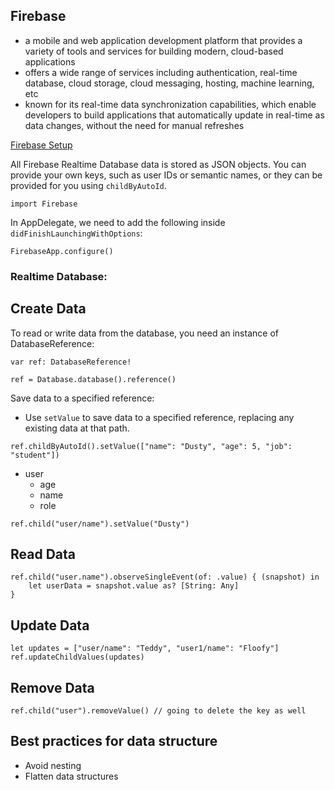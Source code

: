 ## Firebase

- a mobile and web application development platform that provides a variety of tools and services for building modern, cloud-based applications
- offers a wide range of services including authentication, real-time database, cloud storage, cloud messaging, hosting, machine learning, etc
- known for its real-time data synchronization capabilities, which enable developers to build applications that automatically update in real-time as data changes, without the need for manual refreshes


[Firebase Setup](https://firebase.google.com/docs/ios/setup)

All Firebase Realtime Database data is stored as JSON objects. You can provide your own keys, such as user IDs or semantic names, or they can be provided for you using `childByAutoId`.

```
import Firebase
```

In AppDelegate, we need to add the following inside `didFinishLaunchingWithOptions`:

```
FirebaseApp.configure()
```

### Realtime Database: 

## Create Data 

To read or write data from the database, you need an instance of DatabaseReference:

```
var ref: DatabaseReference!

ref = Database.database().reference()
```

Save data to a specified reference:
- Use `setValue` to save data to a specified reference, replacing any existing data at that path. 

```
ref.childByAutoId().setValue(["name": "Dusty", "age": 5, "job": "student"])
```

- user
   - age
   - name
   - role

```
ref.child("user/name").setValue("Dusty")
```

## Read Data 

```
ref.child("user.name").observeSingleEvent(of: .value) { (snapshot) in
    let userData = snapshot.value as? [String: Any]
}
```

## Update Data 

```
let updates = ["user/name": "Teddy", "user1/name": "Floofy"]
ref.updateChildValues(updates)
```

## Remove Data

```
ref.child("user").removeValue() // going to delete the key as well
```


## Best practices for data structure

- Avoid nesting
- Flatten data structures